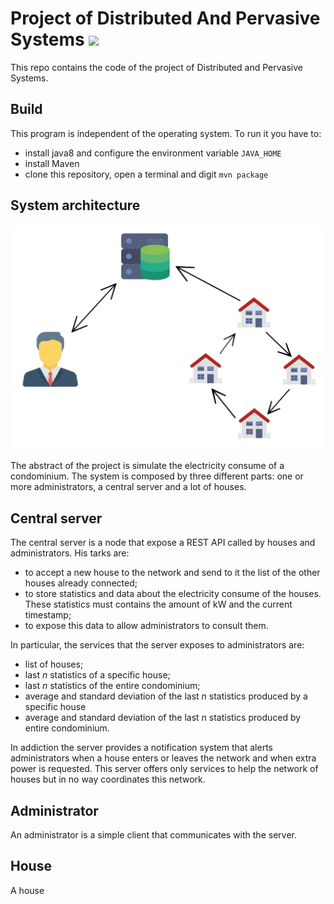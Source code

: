 # Project of Distributed And Pervasive Systems ![](https://travis-ci.org/micheleantonazzi/distributed-and-pervasive-systems.svg?branch=develop)

This repo contains the code of the project of Distributed and Pervasive Systems.

## Build
This program is independent of the operating system. To run it you have to:
* install java8 and configure the environment variable `JAVA_HOME`
* install Maven
* clone this repository, open a terminal and digit `mvn package`

## System architecture 

![System architecture](images/png/architecture.png)

The abstract of the project is simulate the electricity consume of a condominium. The system is composed by three different parts: one or more administrators, a central server and a lot of houses. 

## Central server

The central server is a node that expose a REST API called by houses and administrators. His tarks are:

* to accept a new house to the network and send to it the list of the other houses already connected;
* to store statistics and data about the electricity consume of the houses. These statistics must contains the amount of kW and the current timestamp;
* to expose this data to allow administrators to consult them.

In particular, the services that the server exposes to administrators are:

* list of houses;
* last *n* statistics of a specific house;
* last *n* statistics of the entire condominium;
* average and standard deviation of the last *n* statistics produced by a specific house
* average and standard deviation of the last *n* statistics produced by entire condominium.

In addiction the server provides a notification system that alerts administrators when a house enters or leaves the network and when extra power is requested. This server offers only services to help the network of houses but in no way coordinates this network.

## Administrator

An administrator is a simple client that communicates with the server. 

## House

A house